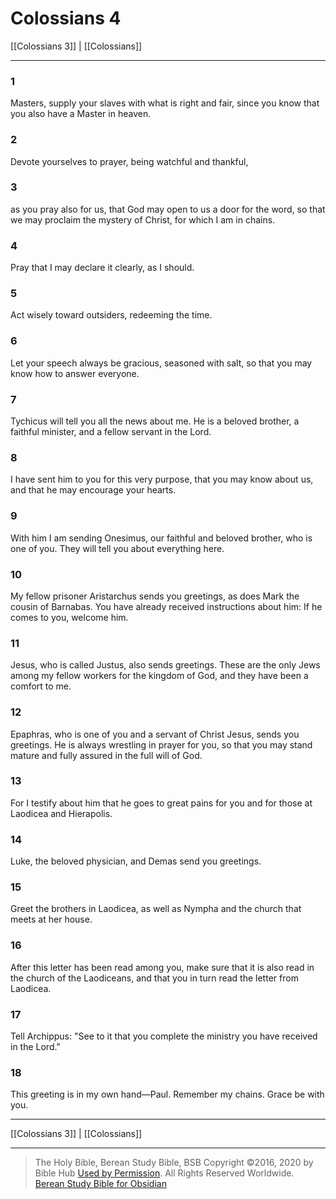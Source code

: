 # Colossians 4

[[Colossians 3]] | [[Colossians]]

---

### 1
Masters, supply your slaves with what is right and fair, since you know that you also have a Master in heaven.

### 2
Devote yourselves to prayer, being watchful and thankful,

### 3
as you pray also for us, that God may open to us a door for the word, so that we may proclaim the mystery of Christ, for which I am in chains.

### 4
Pray that I may declare it clearly, as I should.

### 5
Act wisely toward outsiders, redeeming the time.

### 6
Let your speech always be gracious, seasoned with salt, so that you may know how to answer everyone.

### 7
Tychicus will tell you all the news about me. He is a beloved brother, a faithful minister, and a fellow servant in the Lord.

### 8
I have sent him to you for this very purpose, that you may know about us, and that he may encourage your hearts.

### 9
With him I am sending Onesimus, our faithful and beloved brother, who is one of you. They will tell you about everything here.

### 10
My fellow prisoner Aristarchus sends you greetings, as does Mark the cousin of Barnabas. You have already received instructions about him: If he comes to you, welcome him.

### 11
Jesus, who is called Justus, also sends greetings. These are the only Jews among my fellow workers for the kingdom of God, and they have been a comfort to me.

### 12
Epaphras, who is one of you and a servant of Christ Jesus, sends you greetings. He is always wrestling in prayer for you, so that you may stand mature and fully assured in the full will of God.

### 13
For I testify about him that he goes to great pains for you and for those at Laodicea and Hierapolis.

### 14
Luke, the beloved physician, and Demas send you greetings.

### 15
Greet the brothers in Laodicea, as well as Nympha and the church that meets at her house.

### 16
After this letter has been read among you, make sure that it is also read in the church of the Laodiceans, and that you in turn read the letter from Laodicea.

### 17
Tell Archippus: "See to it that you complete the ministry you have received in the Lord."

### 18
This greeting is in my own hand—Paul. Remember my chains. Grace be with you.

---

[[Colossians 3]] | [[Colossians]]

---

> The Holy Bible, Berean Study Bible, BSB
> Copyright &copy;2016, 2020 by Bible Hub
> [Used by Permission](https://berean.bible/terms.htm). All Rights Reserved Worldwide.
> [Berean Study Bible for Obsidian](https://github.com/gapmiss/berean-study-bible-for-obsidian)

